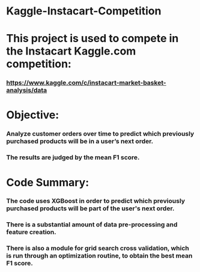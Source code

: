 # Kaggle-Instacart-Competition

# This project is used to compete in the Instacart Kaggle.com competition:
### https://www.kaggle.com/c/instacart-market-basket-analysis/data
# Objective:
### Analyze customer orders over time to predict which previously purchased products will be in a user’s next order.
### The results are judged by the mean F1 score.

# Code Summary:
### The code uses XGBoost in order to predict which previously purchased products will be part of the user's next order.
### There is a substantial amount of data pre-processing and feature creation.
### There is also a module for grid search cross validation, which is run through an optimization routine, to obtain the best mean F1 score.
